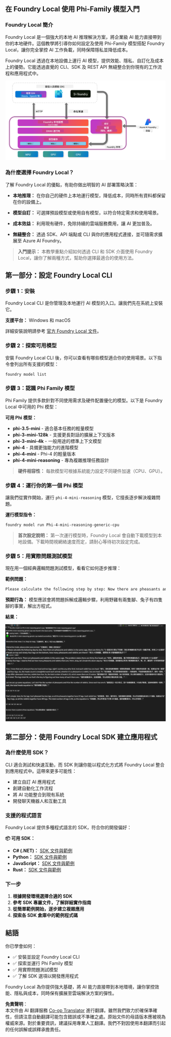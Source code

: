 <!--
CO_OP_TRANSLATOR_METADATA:
{
  "original_hash": "52973a5680a65a810aa80b7036afd31f",
  "translation_date": "2025-07-16T19:43:24+00:00",
  "source_file": "md/01.Introduction/02/07.FoundryLocal.md",
  "language_code": "hk"
}
-->
## 在 Foundry Local 使用 Phi-Family 模型入門

### Foundry Local 簡介

Foundry Local 是一個強大的本地 AI 推理解決方案，將企業級 AI 能力直接帶到你的本地硬件。這個教學將引導你如何設定及使用 Phi-Family 模型搭配 Foundry Local，讓你完全掌控 AI 工作負載，同時保障隱私並降低成本。

Foundry Local 透過在本地設備上運行 AI 模型，提供效能、隱私、自訂化及成本上的優勢。它能透過直覺的 CLI、SDK 及 REST API 無縫整合到你現有的工作流程和應用程式中。

![arch](../../../../../translated_images/foundry-local-arch.8823e321dd8258d7d68815ddb0153503587142ff32e6997041c7cf0c9df24b49.hk.png)

### 為什麼選擇 Foundry Local？

了解 Foundry Local 的優點，有助你做出明智的 AI 部署策略決策：

- **本地推理：** 在你自己的硬件上本地運行模型，降低成本，同時所有資料都保留在你的設備上。

- **模型自訂：** 可選擇預設模型或使用自有模型，以符合特定需求和使用場景。

- **成本效益：** 利用現有硬件，免除持續的雲端服務費用，讓 AI 更加普及。

- **無縫整合：** 透過 SDK、API 端點或 CLI 與你的應用程式連接，並可隨需求擴展至 Azure AI Foundry。

> **入門提示：** 本教學重點介紹如何透過 CLI 和 SDK 介面使用 Foundry Local，讓你了解兩種方式，幫助你選擇最適合的使用方法。

## 第一部分：設定 Foundry Local CLI

### 步驟 1：安裝

Foundry Local CLI 是你管理及本地運行 AI 模型的入口。讓我們先在系統上安裝它。

**支援平台：** Windows 和 macOS

詳細安裝說明請參考 [官方 Foundry Local 文件](https://github.com/microsoft/Foundry-Local/blob/main/README.md)。

### 步驟 2：探索可用模型

安裝 Foundry Local CLI 後，你可以查看有哪些模型適合你的使用場景。以下指令會列出所有支援的模型：

```bash
foundry model list
```

### 步驟 3：認識 Phi Family 模型

Phi Family 提供多款針對不同使用需求及硬件配置優化的模型。以下是 Foundry Local 中可用的 Phi 模型：

**可用 Phi 模型：**

- **phi-3.5-mini** - 適合基本任務的輕量模型
- **phi-3-mini-128k** - 支援更長對話的擴展上下文版本
- **phi-3-mini-4k** - 一般用途的標準上下文模型
- **phi-4** - 具備更強能力的進階模型
- **phi-4-mini** - Phi-4 的輕量版本
- **phi-4-mini-reasoning** - 專為複雜推理任務設計

> **硬件相容性：** 每款模型可根據系統能力設定不同硬件加速（CPU、GPU）。

### 步驟 4：運行你的第一個 Phi 模型

讓我們從實作開始，運行 `phi-4-mini-reasoning` 模型，它擅長逐步解決複雜問題。

**運行模型指令：**

```bash
foundry model run Phi-4-mini-reasoning-generic-cpu
```

> **首次設定說明：** 第一次運行模型時，Foundry Local 會自動下載模型到本地設備。下載時間視網絡速度而定，請耐心等待初次設定完成。

### 步驟 5：用實際問題測試模型

現在用一個經典邏輯問題測試模型，看看它如何逐步推理：

**範例問題：**

```txt
Please calculate the following step by step: Now there are pheasants and rabbits in the same cage, there are thirty-five heads on top and ninety-four legs on the bottom, how many pheasants and rabbits are there?
```

**預期行為：** 模型應該會將問題拆解成邏輯步驟，利用野雞有兩隻腳、兔子有四隻腳的事實，解出方程式。

**結果：**

![cli](../../../../../translated_images/cli.862ec6b55c2b5d916093866d4df99190150d4198fd33ab79e586f9d6f5403089.hk.png)

## 第二部分：使用 Foundry Local SDK 建立應用程式

### 為什麼使用 SDK？

CLI 適合測試和快速互動，而 SDK 則讓你能以程式化方式將 Foundry Local 整合到應用程式中。這帶來更多可能性：

- 建立自訂 AI 應用程式
- 創建自動化工作流程
- 將 AI 功能整合到現有系統
- 開發聊天機器人和互動工具

### 支援的程式語言

Foundry Local 提供多種程式語言的 SDK，符合你的開發偏好：

**📦 可用 SDK：**

- **C# (.NET)：** [SDK 文件與範例](https://github.com/microsoft/Foundry-Local/tree/main/sdk/cs)
- **Python：** [SDK 文件與範例](https://github.com/microsoft/Foundry-Local/tree/main/sdk/python)
- **JavaScript：** [SDK 文件與範例](https://github.com/microsoft/Foundry-Local/tree/main/sdk/js)
- **Rust：** [SDK 文件與範例](https://github.com/microsoft/Foundry-Local/tree/main/sdk/rust)

### 下一步

1. **根據開發環境選擇合適的 SDK**
2. **參考 SDK 專屬文件，了解詳細實作指南**
3. **從簡單範例開始，逐步建立複雜應用**
4. **探索各 SDK 倉庫中的範例程式碼**

## 結語

你已學會如何：
- ✅ 安裝並設定 Foundry Local CLI
- ✅ 探索並運行 Phi Family 模型
- ✅ 用實際問題測試模型
- ✅ 了解 SDK 選項以開發應用程式

Foundry Local 為你提供強大基礎，將 AI 能力直接帶到本地環境，讓你掌控效能、隱私與成本，同時保有擴展至雲端解決方案的彈性。

**免責聲明**：  
本文件由 AI 翻譯服務 [Co-op Translator](https://github.com/Azure/co-op-translator) 進行翻譯。雖然我們致力於確保準確性，但請注意自動翻譯可能包含錯誤或不準確之處。原始文件的母語版本應被視為權威來源。對於重要資訊，建議採用專業人工翻譯。我們不對因使用本翻譯而引起的任何誤解或誤釋承擔責任。
